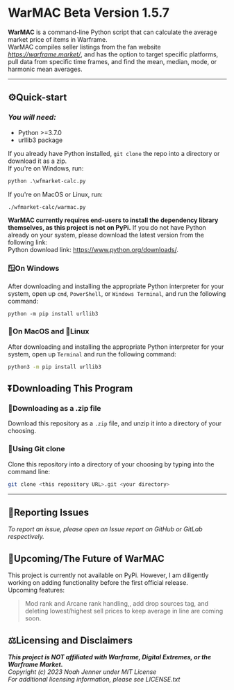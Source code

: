 
# **WarMAC Beta Version 1.5.7**

**WarMAC** is a command-line Python script that can calculate the average market price of items in Warframe.  
WarMAC compiles seller listings from the fan website *<https://warframe.market/>*, and has the option to target specific platforms, pull data from specific time frames, and find the mean, median, mode, or harmonic mean averages.  

***

## **⚙️Quick-start**

### *You will need:*

* Python >=3.7.0
* urllib3 package  

If you already have Python installed, `git clone` the repo into a directory or download it as a zip.  
If you're on Windows, run:

```cmd
python .\wfmarket-calc.py
```

If you're on MacOS or Linux, run:

```bash
./wfmarket-calc/warmac.py
```

**WarMAC currently requires end-users to install the dependency library themselves, as this project is not on PyPi.**
If you do not have Python already on your system, please download the latest version from the following link:  
Python download link: <https://www.python.org/downloads/>.

### 🪟On Windows

After downloading and installing the appropriate Python interpreter for your system, open up `cmd`, `PowerShell`, or `Windows Terminal`, and run the following command:

```ps
python -m pip install urllib3
```

### 🍎On MacOS and 🐧Linux

After downloading and installing the appropriate Python interpreter for your system, open up `Terminal` and run the following command:

```bash
python3 -m pip install urllib3
```

## **⏬Downloading This Program**

### 🎒Downloading as a .zip file

Download this repository as a `.zip` file, and unzip it into a directory of your choosing.

### 🤖Using Git clone

Clone this repository into a directory of your choosing by typing into the command line:

```bash
git clone <this repository URL>.git <your directory>
```

***

## **💽Reporting Issues**

*To report an issue, please open an Issue report on GitHub or GitLab respectively.*  

## **🔮Upcoming/The Future of WarMAC**

This project is currently not available on PyPi. However, I am diligently working on adding functionality before the first official release.  
Upcoming features:  
> Mod rank and Arcane rank handling,, add drop sources tag, and deleting lowest/highest sell prices to keep average in line are coming soon.

## **⚖️Licensing and Disclaimers**

***This project is NOT affiliated with Warframe, Digital Extremes, or the Warframe Market.***  
*Copyright (c) 2023 Noah Jenner under MIT License*  
*For additional licensing information, please see LICENSE.txt*
